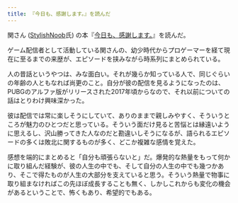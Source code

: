 ```yaml
---
title: 『今日も、感謝します。』を読んだ
---
```


関さん ([StylishNoob](https://ja.wikipedia.org/wiki/StylishNoob)氏) の本『[今日も、感謝します。](https://www.amazon.co.jp/dp/B09RZFYKMS)』を読んだ。

ゲーム配信者として活動している関さんの、幼少時代からプロゲーマーを経て現在に至るまでの来歴が、エピソードを挟みながら時系列にまとめられている。

人の昔話というやつは、みな面白い。それが幾らか知っている人で、同じぐらいの年齢の人ともなれば尚更のこと。自分が彼の配信を見るようになったのは、PUBGのアルファ版がリリースされた2017年頃からなので、それ以前についての話はとりわけ興味深かった。

彼は配信では常に楽しそうにしていて、ありのままで親しみやすく、そういうところが魅力のひとつだと思っている。そういう面だけ見ると苦悩とは縁遠いように思えるし、沢山勝ってきた人なのだと勘違いしそうになるが、語られるエピソードの多くは敗北に関するものが多く、どこか複雑な感情を覚えた。

感想を端的にまとめると「自分も頑張らないと」だ。爆発的な熱量をもって何かに取り組んだ経験が、彼の人生の中でも、そして自分の人生の中でも幾つかあり、そこで得たものが人生の大部分を支えていると思う。そういう熱量で物事に取り組まなければこの先ほぼ成長することも無く、しかしこれからも変化の機会があるということで、怖くもあり、希望的でもある。
